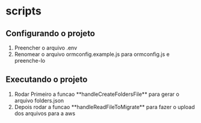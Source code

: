 # scripts

## Configurando o projeto
<ol>
 <li>Preencher o arquivo .env</li>
 <li>Renomear o arquivo ormconfig.example.js para ormconfig.js e preenche-lo</li>
</ol>


## Executando o projeto

<ol>
 <li>Rodar Primeiro a funcao **handleCreateFoldersFile** para gerar o arquivo folders.json </li>
 <li> Depois rodar a funcao **handleReadFileToMigrate** para fazer o upload dos arquivos para a aws</li>
</ol> 

